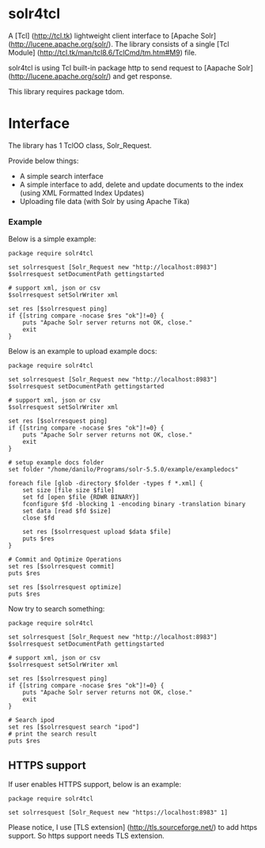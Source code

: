
solr4tcl
=====

A [Tcl] (http://tcl.tk) lightweight client interface to [Apache Solr] (http://lucene.apache.org/solr/).
The library consists of a single [Tcl Module] (http://tcl.tk/man/tcl8.6/TclCmd/tm.htm#M9) file.

solr4tcl is using  Tcl built-in package http to send request
to [Aapache Solr] (http://lucene.apache.org/solr/) and get response.

This library requires package tdom.


Interface
=====

The library has 1 TclOO class, Solr_Request.

Provide below things:

 * A simple search interface
 * A simple interface to add, delete and update documents to the index (using XML Formatted Index Updates)
 * Uploading file data (with Solr by using Apache Tika)

### Example

Below is a simple example:

    package require solr4tcl

    set solrresquest [Solr_Request new "http://localhost:8983"]
    $solrresquest setDocumentPath gettingstarted

    # support xml, json or csv
    $solrresquest setSolrWriter xml

    set res [$solrresquest ping]
    if {[string compare -nocase $res "ok"]!=0} {
        puts "Apache Solr server returns not OK, close."
        exit
    }

Below is an example to upload example docs:

    package require solr4tcl

    set solrresquest [Solr_Request new "http://localhost:8983"]
    $solrresquest setDocumentPath gettingstarted

    # support xml, json or csv
    $solrresquest setSolrWriter xml

    set res [$solrresquest ping]
    if {[string compare -nocase $res "ok"]!=0} {
        puts "Apache Solr server returns not OK, close."
        exit
    }

    # setup example docs folder
    set folder "/home/danilo/Programs/solr-5.5.0/example/exampledocs"

    foreach file [glob -directory $folder -types f *.xml] {
        set size [file size $file]
        set fd [open $file {RDWR BINARY}]
        fconfigure $fd -blocking 1 -encoding binary -translation binary
        set data [read $fd $size]
        close $fd

        set res [$solrresquest upload $data $file]
        puts $res
    }

    # Commit and Optimize Operations
    set res [$solrresquest commit]
    puts $res

    set res [$solrresquest optimize]
    puts $res

Now try to search something:

    package require solr4tcl

    set solrresquest [Solr_Request new "http://localhost:8983"]
    $solrresquest setDocumentPath gettingstarted

    # support xml, json or csv
    $solrresquest setSolrWriter xml

    set res [$solrresquest ping]
    if {[string compare -nocase $res "ok"]!=0} {
        puts "Apache Solr server returns not OK, close."
        exit
    }

    # Search ipod
    set res [$solrresquest search "ipod"]
    # print the search result
    puts $res

## HTTPS support

If user enables HTTPS support, below is an example:

    package require solr4tcl
    
    set solrresquest [Solr_Request new "https://localhost:8983" 1]

Please notice, I use [TLS extension] (http://tls.sourceforge.net/) to add https support. So https support needs TLS extension.
